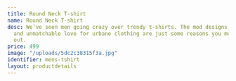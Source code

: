 ```yaml
---
title: Round Neck T-shirt
name: Round Neck T-shirt
desc: We’ve seen men going crazy over trendy t-shirts. The mod designs, comfy fabric
  and unmatchable love for urbane clothing are just some reasons you must check them
  out.
price: 499
image: "/uploads/5dc2c38315f3a.jpg"
identifier: mens-tshirt
layout: productdetails
---
```


